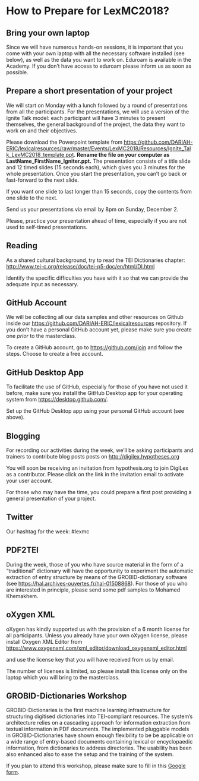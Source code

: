 # How to Prepare for LexMC2018?

## Bring your own laptop

Since we will have numerous hands-on sessions, it is important that you come with your own laptop with all the necessary software installed  (see below), as well as the data you want to work on. Eduroam is available in the Academy. If you don’t have access to eduroam please inform us as soon as possible.

## Prepare a short presentation of your project

We will start on Monday with a lunch followed by a round of presentations from all the participants. For the presentations, we will use a version of the Ignite Talk model: each participant will have 3 minutes to present themselves, the general background of the project, the data they want to work on and their objectives.

Please download the Powerpoint template from https://github.com/DARIAH-ERIC/lexicalresources/raw/master/Events/LexMC2018/Resources/Ignite_Talk_LexMC2018_template.ppt. **Rename the file on your computer as LastName_FirstName_Igniter.ppt.** The presentation consists of a title slide and 12 timed slides (15 seconds each), which gives you 3 minutes for the whole presentation. Once you start the presentation, you can’t go back or fast-forward to the next slide.

If you want one slide to last longer than 15 seconds, copy the contents from one slide to the next.

Send us your presentations via email by 8pm on Sunday, December 2.

Please, practice your presentation ahead of time, especially if you are not used to self-timed presentations.

## Reading

As a shared cultural background, try to read the TEI Dictionaries chapter: http://www.tei-c.org/release/doc/tei-p5-doc/en/html/DI.html

Identify the specific difficulties you have with it so that we can provide the adequate input as necessary.

## GitHub Account

We will be collecting all our data samples and other resources on Github inside our https://github.com/DARIAH-ERIC/lexicalresources repository. If you don’t have a personal GitHub account yet, please make sure you create one _prior_ to the masterclass.

To create a GitHub account, go to https://github.com/join and follow the steps. Choose to create a free account.

## GitHub Desktop App

To facilitate the use of GitHub, especially for those of you have not used it before, make sure you install the GitHub Desktop app for your operating system from https://desktop.github.com/.

Set up the GitHub Desktop app using your personal GitHub account (see above).

## Blogging

For recording our activities during the week, we’ll be asking participants and trainers to contribute blog posts posts on http://digilex.hypotheses.org

You will soon be receiving an invitation from hypothesis.org to join DigiLex as a contributor. Please click on the link in the invitation email to activate your user account.

For those who may have the time, you could prepare a first post providing a general presentation of your project.

## Twitter

Our hashtag for the week: #lexmc

## PDF2TEI

During the week, those of you who have source material in the form of a “traditional” dictionary will have the opportunity to experiment the automatic extraction of entry structure by means of the GROBID-dictionary software (see https://hal.archives-ouvertes.fr/hal-01508868). For those of you who are interested in principle, please send some pdf samples to Mohamed Khemakhem.

## oXygen XML

oXygen has kindly supported us with the provision of a 6 month license for all participants. Unless you already have your own oXygen license, please install Oxygen XML Editor from https://www.oxygenxml.com/xml_editor/download_oxygenxml_editor.html

and use the license key that you will have received from us by email.

The number of licenses is limited, so please install this license only on the laptop which you will bring to the masterclass.

## GROBID-Dictionaries Workshop
GROBID-Dictionaries is the first machine learning infrastructure for structuring digitised dictionaries into TEI-compliant resources. The system’s architecture relies on a cascading approach for information extraction from textual information in PDF documents. The implemented pluggable models in GROBID-Dictionaries have shown enough flexibility to be be applicable on a wide range of entry-based documents containing lexical or encyclopaedic information, from dictionaries to address directories. The usability has been also enhanced also to ease the setup and the training of the system.

If you plan to attend this workshop, please make sure to fill in this [Google form](https://docs.google.com/forms/d/1Bfb7dKnUKtBndHigQpemeiyOgVP0jDQtm7Fm5q-MnxA/viewform?edit_requested=true). 